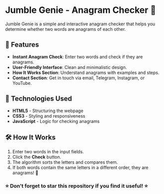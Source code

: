 # Jumble Genie - Anagram Checker 🧩

Jumble Genie is a simple and interactive anagram checker that helps you determine whether two words are anagrams of each other.  

## 📌 Features
- **Instant Anagram Check**: Enter two words and check if they are anagrams.
- **User-Friendly Interface**: Clean and minimalistic design.
- **How It Works Section**: Understand anagrams with examples and steps.
- **Contact Section**: Get in touch via email, Telegram, Instagram, or YouTube.


## 🎨 Technologies Used
- **HTML5** - Structuring the webpage  
- **CSS3** - Styling and responsiveness  
- **JavaScript** - Logic for checking anagrams  

## 🛠️ How It Works
1. Enter two words in the input fields.  
2. Click the **Check** button.  
3. The algorithm sorts the letters and compares them.  
4. If both words contain the same letters in a different order, they are anagrams! 🎉  

### ⭐ Don't forget to star this repository if you find it useful! ⭐



